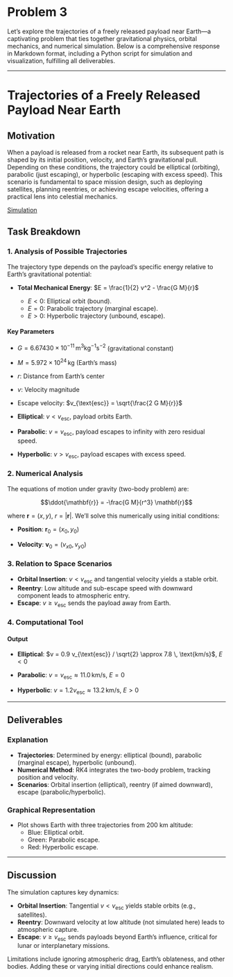 # Problem 3
Let’s explore the trajectories of a freely released payload near Earth—a captivating problem that ties together gravitational physics, orbital mechanics, and numerical simulation. Below is a comprehensive response in Markdown format, including a Python script for simulation and visualization, fulfilling all deliverables.

---

# Trajectories of a Freely Released Payload Near Earth

## Motivation
When a payload is released from a rocket near Earth, its subsequent path is shaped by its initial position, velocity, and Earth’s gravitational pull. Depending on these conditions, the trajectory could be elliptical (orbiting), parabolic (just escaping), or hyperbolic (escaping with excess speed). This scenario is fundamental to space mission design, such as deploying satellites, planning reentries, or achieving escape velocities, offering a practical lens into celestial mechanics.



[Simulation](Problem_3.html)


## Task Breakdown

### 1. Analysis of Possible Trajectories

The trajectory type depends on the payload’s specific energy relative to Earth’s gravitational potential:
- **Total Mechanical Energy**: $E = \frac{1}{2} v^2 - \frac{G M}{r}$

  - $E < 0$: Elliptical orbit (bound).
  - $E = 0$: Parabolic trajectory (marginal escape).
  - $E > 0$: Hyperbolic trajectory (unbound, escape).

#### Key Parameters
- $G = 6.67430 \times 10^{-11} \, \text{m}^3 \text{kg}^{-1} \text{s}^{-2}$ (gravitational constant)
- $M = 5.972 \times 10^{24} \, \text{kg}$ (Earth’s mass)
- $r$: Distance from Earth’s center
- $v$: Velocity magnitude
- Escape velocity: $v_{\text{esc}} = \sqrt{\frac{2 G M}{r}}$

- **Elliptical**: $v < v_{\text{esc}}$, payload orbits Earth.
- **Parabolic**: $v = v_{\text{esc}}$, payload escapes to infinity with zero residual speed.
- **Hyperbolic**: $v > v_{\text{esc}}$, payload escapes with excess speed.

### 2. Numerical Analysis

The equations of motion under gravity (two-body problem) are:

$$\ddot{\mathbf{r}} = -\frac{G M}{r^3} \mathbf{r}$$

where $\mathbf{r} = (x, y)$, $r = |\mathbf{r}|$. We’ll solve this numerically using initial conditions:

- **Position**: $\mathbf{r}_0 = (x_0, y_0)$

- **Velocity**: $\mathbf{v}_0 = (v_{x0}, v_{y0})$

### 3. Relation to Space Scenarios
- **Orbital Insertion**: $v < v_{\text{esc}}$ and tangential velocity yields a stable orbit.
- **Reentry**: Low altitude and sub-escape speed with downward component leads to atmospheric entry.
- **Escape**: $v \geq v_{\text{esc}}$ sends the payload away from Earth.

### 4. Computational Tool


#### Output
- **Elliptical**: $v = 0.9 v_{\text{esc}} / \sqrt{2} \approx 7.8 \, \text{km/s}$, $E < 0$

- **Parabolic**: $v = v_{\text{esc}} \approx 11.0 \, \text{km/s}$, $E = 0$

- **Hyperbolic**: $v = 1.2 v_{\text{esc}} \approx 13.2 \, \text{km/s}$, $E > 0$

---

## Deliverables

### Explanation
- **Trajectories**: Determined by energy: elliptical (bound), parabolic (marginal escape), hyperbolic (unbound).
- **Numerical Method**: RK4 integrates the two-body problem, tracking position and velocity.
- **Scenarios**: Orbital insertion (elliptical), reentry (if aimed downward), escape (parabolic/hyperbolic).

### Graphical Representation
- Plot shows Earth with three trajectories from 200 km altitude:
  - Blue: Elliptical orbit.
  - Green: Parabolic escape.
  - Red: Hyperbolic escape.

---

## Discussion
The simulation captures key dynamics:
- **Orbital Insertion**: Tangential $v < v_{\text{esc}}$ yields stable orbits (e.g., satellites).
- **Reentry**: Downward velocity at low altitude (not simulated here) leads to atmospheric capture.
- **Escape**: $v \geq v_{\text{esc}}$ sends payloads beyond Earth’s influence, critical for lunar or interplanetary missions.

Limitations include ignoring atmospheric drag, Earth’s oblateness, and other bodies. Adding these or varying initial directions could enhance realism.
